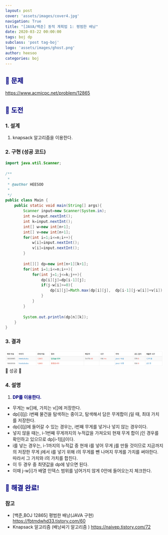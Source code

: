 ```yaml
---
layout: post
cover: 'assets/images/cover4.jpg'
navigation: True
title: "[JAVA/백준] 동적 계획법 1: 평범한 배낭"
date: 2020-03-22 00:00:00
tags: boj dp
subclass: 'post tag-boj'
logo: 'assets/images/ghost.png'
author: heesoo
categories: boj
---
```

## <span style="color:navy">👀 문제</span>
<https://www.acmicpc.net/problem/12865>

## <span style="color:navy">👊 도전</span>

### 1. 설계
1. knapsack 알고리즘을 이용한다.

### 2. 구현 (성공 코드)
```java
import java.util.Scanner;

/**
 * 
 * @author HEESOO
 *
 */
public class Main {
	public static void main(String[] args){
		Scanner input=new Scanner(System.in);
		int n=input.nextInt();
		int k=input.nextInt();
		int[] w=new int[n+1];
		int[] v=new int[n+1];
		for(int i=1;i<=n;i++){
			w[i]=input.nextInt();
			v[i]=input.nextInt();
		}
		
		int[][] dp=new int[n+1][k+1];
		for(int i=1;i<=n;i++){
			for(int j=1;j<=k;j++){
				dp[i][j]=dp[i-1][j];
				if(j-w[i]>=0){
					dp[i][j]=Math.max(dp[i][j],  dp[i-1][j-w[i]]+v[i]);
				}
			}
		}
		
		System.out.println(dp[n][k]);
	}
}
 ```

### 3. 결과
![실행결과](./assets/images/200322_1.PNG)
🤟 성공 🤟  

### 4. 설명
1. **<span style="color:navy">DP를 이용한다.</span>**
- 무게는 w[]에, 가치는 v[]에 저장한다.
- dp[i][j]: i번째 물건을 탐색하는 중이고, 탐색해서 담은 무게합이 j일 때, 최대 가치를 저장한다.
- dp[i][j]에 들어갈 수 있는 경우는, i번째 무게를 넣거나 넣지 않는 경우이다.
- 넣지 않을 때는, i-1번째 무게까지의 누적값을 가져오되 현재 무게 합이 j인 경우를 확인하고 있으므로 dp[i-1][j]이다.
- i를 넣는 경우는, i-1까지의 누적값 중 현재 i를 넣어 무게 j를 만들 것이므로 지금까지의 저장한 무게 j에서 i를 넣기 위해  i의 무게를 뺀 나머지 무게를 가치를 써야한다. 따라서 그 가치와 i의 가치를 합친다.
- 이 두 경우 중 최댓값을 dp에 넣으면 된다.
- 이때 j-w[i]가 배열 인덱스 범위를 넘어가지 않게 0안에 들어오는지 체크한다.

## <span style="color:navy">👏 해결 완료!</span>

### 참고
- [백준,BOJ 12865] 평범한 배낭(JAVA 구현) <https://fbtmdwhd33.tistory.com/60>
- Knapsack 알고리즘 (배낭싸기 알고리즘 ) <https://naivep.tistory.com/72>
